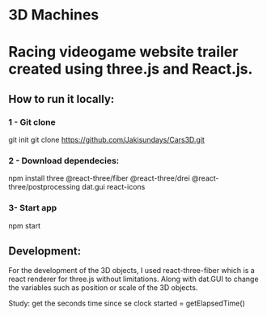 # 3D Machines

# Racing videogame website trailer created using three.js and React.js.

## How to run it locally:
### 1 - Git clone
git init
git clone https://github.com/Jakisundays/Cars3D.git

### 2 - Download dependecies:
npm install three @react-three/fiber @react-three/drei @react-three/postprocessing dat.gui react-icons

### 3- Start app
npm start


## Development: 
For the development of the 3D objects, I used react-three-fiber  which is a react renderer for three.js without limitations. Along with dat.GUI to change the variables such as position or scale of the 3D objects.

Study:
    get the seconds time since se clock started = getElapsedTime()







